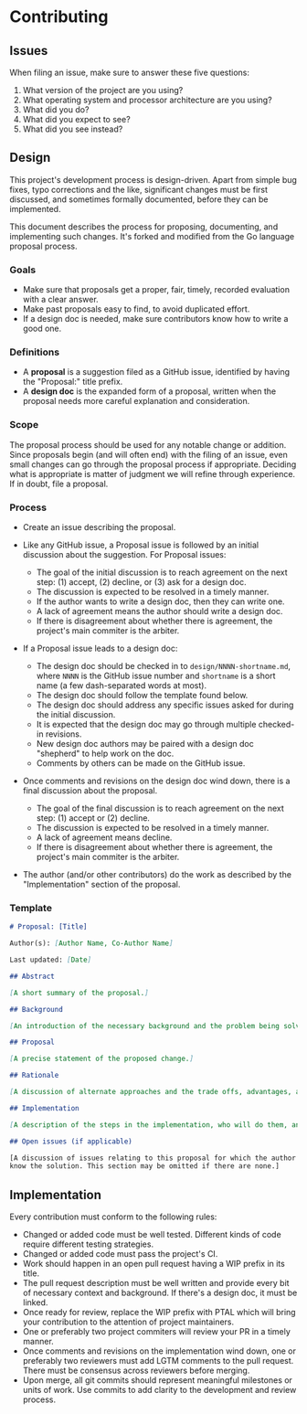# Contributing

## Issues

When filing an issue, make sure to answer these five questions:

1. What version of the project are you using?
2. What operating system and processor architecture are you using?
3. What did you do?
4. What did you expect to see?
5. What did you see instead?

## Design

This project's development process is design-driven. Apart from simple
bug fixes, typo corrections and the like, significant changes must be
first discussed, and sometimes formally documented, before they can be implemented.

This document describes the process for proposing, documenting, and implementing
such changes. It's forked and modified from the Go language proposal process.

### Goals

- Make sure that proposals get a proper, fair, timely, recorded evaluation with
  a clear answer.
- Make past proposals easy to find, to avoid duplicated effort.
- If a design doc is needed, make sure contributors know how to write a good one.

### Definitions

- A **proposal** is a suggestion filed as a GitHub issue, identified by having
  the "Proposal:" title prefix.
- A **design doc** is the expanded form of a proposal, written when the
  proposal needs more careful explanation and consideration.

### Scope

The proposal process should be used for any notable change or addition.
Since proposals begin (and will often end) with the filing of an issue, even
small changes can go through the proposal process if appropriate.
Deciding what is appropriate is matter of judgment we will refine through
experience.
If in doubt, file a proposal.

### Process

- Create an issue describing the proposal.

- Like any GitHub issue, a Proposal issue is followed by an initial discussion
  about the suggestion. For Proposal issues:
  - The goal of the initial discussion is to reach agreement on the next step:
    (1) accept, (2) decline, or (3) ask for a design doc.
  - The discussion is expected to be resolved in a timely manner.
  - If the author wants to write a design doc, then they can write one.
  - A lack of agreement means the author should write a design doc.
  - If there is disagreement about whether there is agreement,
    the project's main commiter is the arbiter.

- If a Proposal issue leads to a design doc:
  - The design doc should be checked in to `design/NNNN-shortname.md`,
    where `NNNN` is the GitHub issue number and `shortname` is a short name
    (a few dash-separated words at most).
  - The design doc should follow the template found below.
  - The design doc should address any specific issues asked for during the
    initial discussion.
  - It is expected that the design doc may go through multiple checked-in revisions.
  - New design doc authors may be paired with a design doc "shepherd" to help work
    on the doc.
  - Comments by others can be made on the GitHub issue.

- Once comments and revisions on the design doc wind down, there is a final
  discussion about the proposal.
  - The goal of the final discussion is to reach agreement on the next step:
    (1) accept or (2) decline.
  - The discussion is expected to be resolved in a timely manner.
  - A lack of agreement means decline.
  - If there is disagreement about whether there is agreement, the
    project's main commiter is the arbiter.

- The author (and/or other contributors) do the work as described by the
  "Implementation" section of the proposal.

### Template
```markdown
# Proposal: [Title]

Author(s): [Author Name, Co-Author Name]

Last updated: [Date]

## Abstract

[A short summary of the proposal.]

## Background

[An introduction of the necessary background and the problem being solved by the proposed change.]

## Proposal

[A precise statement of the proposed change.]

## Rationale

[A discussion of alternate approaches and the trade offs, advantages, and disadvantages of the specified approach.]

## Implementation

[A description of the steps in the implementation, who will do them, and when.]

## Open issues (if applicable)

[A discussion of issues relating to this proposal for which the author does not
know the solution. This section may be omitted if there are none.]
```

## Implementation

Every contribution must conform to the following rules:

- Changed or added code must be well tested. Different kinds of code
  require different testing strategies.
- Changed or added code must pass the project's CI.
- Work should happen in an open pull request having a WIP prefix in its title.
- The pull request description must be well written and provide every
  bit of necessary context and background. If there's a design doc, it
  must be linked.
- Once ready for review, replace the WIP prefix with PTAL which will
  bring your contribution to the attention of project maintainers.
- One or preferably two project commiters will review your PR in a
  timely manner.
- Once comments and revisions on the implementation wind down, one or
  preferably two reviewers must add LGTM comments to the pull request.
  There must be consensus across reviewers before merging.
- Upon merge, all git commits should represent meaningful milestones or units
  of work. Use commits to add clarity to the development and review process.
